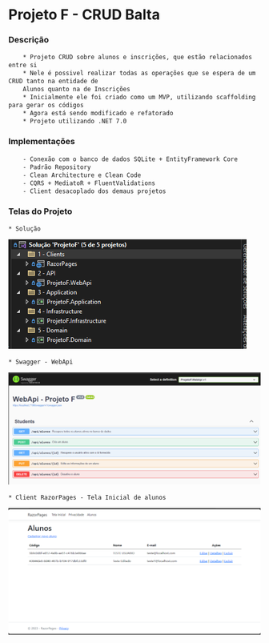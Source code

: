 # Projeto F - CRUD Balta

### Descrição
        * Projeto CRUD sobre alunos e inscrições, que estão relacionados entre si
        * Nele é possivel realizar todas as operações que se espera de um CRUD tanto na entidade de
        Alunos quanto na de Inscrições
        * Inicialmente ele foi criado como um MVP, utilizando scaffolding para gerar os códigos
        * Agora está sendo modificado e refatorado
        * Projeto utilizando .NET 7.0

### Implementações
        - Conexão com o banco de dados SQLite + EntityFramework Core
        - Padrão Repository
        - Clean Architecture e Clean Code
        - CQRS + MediatoR + FluentValidations
        - Client desacoplado dos demaus projetos

### Telas do Projeto
	* Solução
![](Images/solution.png?raw=true)

    * Swagger - WebApi
![](Images/swagger-webapi.png?raw=true)

    * Client RazorPages - Tela Inicial de alunos
![](Images/razorpages-index.png?raw=true)